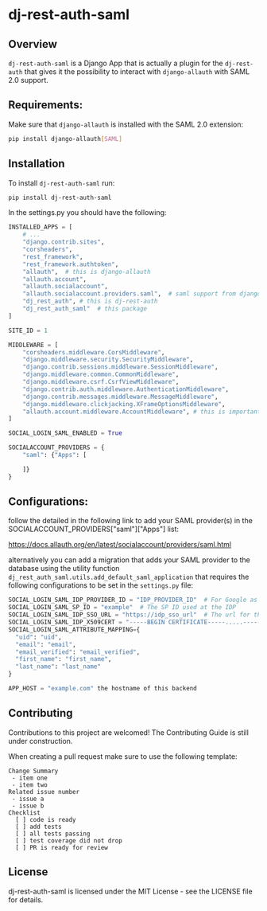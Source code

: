 # dj-rest-auth-saml

## Overview

`dj-rest-auth-saml` is a Django App that is actually a plugin for the `dj-rest-auth` that gives it the possibility to interact with `django-allauth` with SAML 2.0 support.

## Requirements:

Make sure that `django-allauth` is installed with the SAML 2.0 extension:

```bash
pip install django-allauth[SAML]
```

## Installation

To install `dj-rest-auth-saml` run:

```bash
pip install dj-rest-auth-saml
```

In the settings.py you should have the following:

```python
INSTALLED_APPS = [
    # ...
    "django.contrib.sites",
    "corsheaders",
    "rest_framework",
    "rest_framework.authtoken",
    "allauth",  # this is django-allauth
    "allauth.account",
    "allauth.socialaccount",
    "allauth.socialaccount.providers.saml",  # saml support from django-allauth
    "dj_rest_auth", # this is dj-rest-auth
    "dj_rest_auth_saml"  # this package
]

SITE_ID = 1

MIDDLEWARE = [
    "corsheaders.middleware.CorsMiddleware",
    "django.middleware.security.SecurityMiddleware",
    "django.contrib.sessions.middleware.SessionMiddleware",
    "django.middleware.common.CommonMiddleware",
    "django.middleware.csrf.CsrfViewMiddleware",
    "django.contrib.auth.middleware.AuthenticationMiddleware",
    "django.contrib.messages.middleware.MessageMiddleware",
    "django.middleware.clickjacking.XFrameOptionsMiddleware",
    "allauth.account.middleware.AccountMiddleware", # this is important for allauth
]

SOCIAL_LOGIN_SAML_ENABLED = True

SOCIALACCOUNT_PROVIDERS = {
    "saml": {"Apps": [

    ]}
}
```

## Configurations:

follow the detailed in the following link to add your SAML provider(s) in the SOCIALACCOUNT_PROVIDERS["saml"]["Apps"] list:

https://docs.allauth.org/en/latest/socialaccount/providers/saml.html

alternatively you can add a migration that adds your SAML provider to the database using the utility function `dj_rest_auth_saml.utils.add_default_saml_application` that requires the following configurations to be set in the `settings.py` file:

```python
SOCIAL_LOGIN_SAML_IDP_PROVIDER_ID = "IDP_PROVIDER_ID"  # For Google as a provider "https://accounts.google.com/o/saml2?idpid=XXXXXXXXX" 
SOCIAL_LOGIN_SAML_SP_ID = "example"  # The SP ID used at the IDP
SOCIAL_LOGIN_SAML_IDP_SSO_URL = "https://idp_sso_url"  # The url for the IDP SSO, for google: "https://accounts.google.com/o/saml2/idp?idpid=XXXXXXXXX"
SOCIAL_LOGIN_SAML_IDP_X509CERT = "-----BEGIN CERTIFICATE-----.....-----END CERTIFICATE-----"  # the X509 IDP CERT
SOCIAL_LOGIN_SAML_ATTRIBUTE_MAPPING={
  "uid": "uid",
  "email": "email",
  "email_verified": "email_verified",
  "first_name": "first_name",
  "last_name": "last_name"
}

APP_HOST = "example.com" the hostname of this backend

```

## Contributing
Contributions to this project are welcomed! The Contributing Guide is still under construction.

When creating a pull request make sure to use the following template:

```
Change Summary
 - item one
 - item two
Related issue number
 - issue a
 - issue b
Checklist
  [ ] code is ready
  [ ] add tests
  [ ] all tests passing
  [ ] test coverage did not drop
  [ ] PR is ready for review
```

## License
dj-rest-auth-saml is licensed under the MIT License - see the LICENSE file for details.